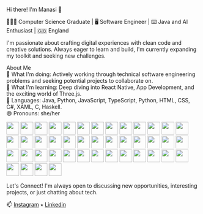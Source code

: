 <!--<div align='center'>-->
Hi there! I'm Manasi 👋

👩🏽‍💻 Computer Science Graduate | 🖥️ Software Engineer | ⌨️ Java and AI Enthusiast | 🇬🇧 England

I'm passionate about crafting digital experiences with clean code and creative solutions. Always eager to learn and build, I'm currently expanding my toolkit and seeking new challenges.

About Me<br>
🔭 What I'm doing: Actively working through technical software engineering problems and seeking potential projects to collaborate on. <br>
🌱 What I'm learning: Deep diving into React Native, App Development, and the exciting world of Three.js.<br>
💬 Languages: Java, Python, JavaScript, TypeScript, Python, HTML, CSS, C#, XAML, C, Haskell.<br>
😄 Pronouns: she/her<br>

<div>
  <!--## 📚 Languages-->
  <img src="https://cdn.jsdelivr.net/gh/devicons/devicon@latest/icons/c/c-original.svg" height="33rem" width="33rem"/>
  <img src="https://cdn.jsdelivr.net/gh/devicons/devicon@latest/icons/csharp/csharp-original.svg" height="33rem" width="33rem"/>
  <img src="https://cdn.jsdelivr.net/gh/devicons/devicon@latest/icons/java/java-original.svg" height="33rem" width="33rem"/>
  <img src="https://cdn.jsdelivr.net/gh/devicons/devicon@latest/icons/javascript/javascript-original.svg" height="33rem" width="33rem"/>
  <img src="https://cdn.jsdelivr.net/gh/devicons/devicon@latest/icons/typescript/typescript-original.svg" height="33rem" width="33rem"/>
  <img src="https://cdn.jsdelivr.net/gh/devicons/devicon@latest/icons/python/python-original.svg" height="33rem" width="33rem"/>
  <img src="https://cdn.jsdelivr.net/gh/devicons/devicon@latest/icons/r/r-original.svg" height="33rem" width="33rem"/>
  <img src="https://cdn.jsdelivr.net/gh/devicons/devicon@latest/icons/perl/perl-original.svg" height="33rem" width="33rem"/>
  <img src="https://cdn.jsdelivr.net/gh/devicons/devicon@latest/icons/haskell/haskell-original-wordmark.svg" height="33rem" width="33rem"/>
  <!--## 🎨 Frontend-->
  <img src="https://cdn.jsdelivr.net/gh/devicons/devicon@latest/icons/html5/html5-original.svg" height="33rem" width="33rem"/>
  <img src="https://cdn.jsdelivr.net/gh/devicons/devicon@latest/icons/css3/css3-original.svg" height="33rem" width="33rem"/>
  <img src="https://cdn.jsdelivr.net/gh/devicons/devicon@latest/icons/bootstrap/bootstrap-original.svg" height="33rem" width="33rem"/>
  <img src="https://cdn.jsdelivr.net/gh/devicons/devicon@latest/icons/tailwindcss/tailwindcss-original-wordmark.svg" height="33rem" width="33rem"/>
  <img src="https://cdn.jsdelivr.net/gh/devicons/devicon@latest/icons/react/react-original.svg" height="33rem" width="33rem"/>
  <img src="https://cdn.jsdelivr.net/gh/devicons/devicon@latest/icons/vitejs/vitejs-original.svg" height="33rem" width="33rem"/>
  <!--## 🖥️ Backend & Databases-->
  <img src="https://cdn.jsdelivr.net/gh/devicons/devicon@latest/icons/flask/flask-original-wordmark.svg" height="33rem" width="33rem"/>
  <img src="https://cdn.jsdelivr.net/gh/devicons/devicon@latest/icons/php/php-original.svg" height="33rem" width="33rem"/>
  <img src="https://cdn.jsdelivr.net/gh/devicons/devicon@latest/icons/nodejs/nodejs-original-wordmark.svg" height="33rem" width="33rem"/>
  <img src="https://cdn.jsdelivr.net/gh/devicons/devicon@latest/icons/nodejs/nodejs-original.svg" height="33rem" width="33rem"/>
  <img src="https://cdn.jsdelivr.net/gh/devicons/devicon@latest/icons/spring/spring-original-wordmark.svg" height="33rem" width="33rem"/>
  <img src="https://cdn.jsdelivr.net/gh/devicons/devicon@latest/icons/mysql/mysql-original.svg" height="33rem" width="33rem"/>
  <img src="https://cdn.jsdelivr.net/gh/devicons/devicon@latest/icons/postgresql/postgresql-original.svg" height="33rem" width="33rem"/>
  <img src="https://cdn.jsdelivr.net/gh/devicons/devicon@latest/icons/mongodb/mongodb-original.svg" height="33rem" width="33rem"/>
  <img src="https://cdn.jsdelivr.net/gh/devicons/devicon@latest/icons/supabase/supabase-original.svg" height="33rem" width="33rem"/>
  <!--## 🛠️ Tools, DevOps & CI/CD-->
  <img src="https://cdn.jsdelivr.net/gh/devicons/devicon@latest/icons/gradle/gradle-original-wordmark.svg" height="33rem" width="33rem"/>
  <img src="https://cdn.jsdelivr.net/gh/devicons/devicon@latest/icons/maven/maven-original-wordmark.svg" height="33rem" width="33rem"/>
  <img src="https://cdn.jsdelivr.net/gh/devicons/devicon@latest/icons/jekyll/jekyll-original-wordmark.svg" height="33rem" width="33rem"/>
  <img src="https://cdn.jsdelivr.net/gh/devicons/devicon@latest/icons/hugo/hugo-original-wordmark.svg" height="33rem" width="33rem"/>
  <img src="https://cdn.jsdelivr.net/gh/devicons/devicon@latest/icons/vercel/vercel-original.svg" height="33rem" width="33rem"/>
  <img src="https://cdn.jsdelivr.net/gh/devicons/devicon@latest/icons/netlify/netlify-original-wordmark.svg" height="33rem" width="33rem"/>
  <img src="https://cdn.jsdelivr.net/gh/devicons/devicon@latest/icons/jenkins/jenkins-original.svg" height="33rem" width="33rem"/>
  <img src="https://cdn.jsdelivr.net/gh/devicons/devicon@latest/icons/putty/putty-original.svg" height="33rem" width="33rem"/>
  <img src="https://cdn.jsdelivr.net/gh/devicons/devicon@latest/icons/gcc/gcc-original.svg" height="33rem" width="33rem"/>
  <!--## 📊 Data Science & AI-->
  <img src="https://cdn.jsdelivr.net/gh/devicons/devicon@latest/icons/numpy/numpy-original-wordmark.svg" height="33rem" width="33rem"/>
  <img src="https://cdn.jsdelivr.net/gh/devicons/devicon@latest/icons/pandas/pandas-original-wordmark.svg" height="33rem" width="33rem"/>
  <img src="https://cdn.jsdelivr.net/gh/devicons/devicon@latest/icons/opencv/opencv-original-wordmark.svg" height="33rem" width="33rem"/>
  <img src="https://cdn.jsdelivr.net/gh/devicons/devicon@latest/icons/plotly/plotly-original-wordmark.svg" height="33rem" width="33rem"/>
  <img src="https://cdn.jsdelivr.net/gh/devicons/devicon@latest/icons/pytorch/pytorch-original-wordmark.svg" height="33rem" width="33rem"/>
  <img src="https://cdn.jsdelivr.net/gh/devicons/devicon@latest/icons/tensorflow/tensorflow-original.svg" height="33rem" width="33rem"/>
  <!--## 🧪 Testing-->
  <img src="https://cdn.jsdelivr.net/gh/devicons/devicon@latest/icons/jest/jest-plain.svg" height="33rem" width="33rem"/>
  <img src="https://cdn.jsdelivr.net/gh/devicons/devicon@latest/icons/cypressio/cypressio-original-wordmark.svg" height="33rem" width="33rem"/>
  <!--## 🎛️ Creative-->
  <img src="https://cdn.jsdelivr.net/gh/devicons/devicon@latest/icons/canva/canva-original.svg" height="33rem" width="33rem"/>
  <img src="https://cdn.jsdelivr.net/gh/devicons/devicon@latest/icons/raspberrypi/raspberrypi-original-wordmark.svg" height="33rem" width="33rem"/>
</div>

Let's Connect!
I'm always open to discussing new opportunities, interesting projects, or just chatting about tech.

<!--📫 How to reach me: [Linkedin](https://linkedin.com/in/manasi-mehta11) on Linkedin -->
📫 [Instagram](https://www.instagram.com/m4nasi/) ⭑ [Linkedin](https://linkedin.com/in/manasi-mehta11)

<!--![Top Langs](https://github-readme-stats.vercel.app/api/top-langs/?username=m4nasi&layout=compact)-->

<!--<img align="centre" src="https://github-readme-stats.vercel.app/api?username=m4nasi&theme=dark&show_icons=true" /> -->
<!--<img align="centre" src="https://github-readme-stats.vercel.app/api/top-langs/?username=m4nasi&layout=compact" />-->
<!--**m4nasi/m4nasi** is a ✨ _special_ ✨ repository because its `README.md` (this file) appears on your GitHub profile.-->

<!--
![Metrics](https://metrics.lecoq.io/m4nasi?template=terminal&base.indepth=true&isocalendar=1&16personalities=1&base=header%2C%20activity%2C%20community%2C%20repositories%2C%20metadata&base.indepth=true&base.hireable=false&base.skip=false&isocalendar=false&isocalendar.duration=full-year&16personalities=false&16personalities.url=https%3A%2F%2Fwww.16personalities.com%2Fprofiles%2F8d15cff3afa6d&16personalities.sections=personality&16personalities.scores=true&config.timezone=Europe%2FLondon) -->
<!--
<hr> 
<br>
✰ Statistics provided by [lowlighter/metrics](https://github.com/lowlighter/metrics#%EF%B8%8F-languages)
-->
